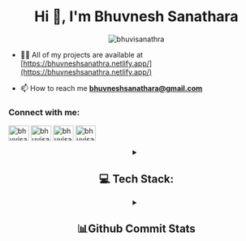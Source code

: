 <h1 align="center">Hi 👋, I'm Bhuvnesh Sanathara</h1>

<p align="center"> <img src="https://komarev.com/ghpvc/?username=bhuvisanathra&label=Profile%20views&color=e24a08&style=plastic" alt="bhuvisanathra" /> </p>

- 👨‍💻 All of my projects are available at [https://bhuvneshsanathra.netlify.app/](https://bhuvneshsanathra.netlify.app/)
  
- 📫 How to reach me **bhuvneshsanathara@gmail.com**

<h3 align="left">Connect with me:</h3>
<p align="left">
<a href="https://medium.com/@bhuvneshsanathara" target="blank"><img align="center" src="https://raw.githubusercontent.com/rahuldkjain/github-profile-readme-generator/master/src/images/icons/Social/medium.svg" alt="bhuvisanathra" height="30" width="40" /></a>
<a href="https://twitter.com/bhuvisanathra" target="blank"><img align="center" src="https://raw.githubusercontent.com/rahuldkjain/github-profile-readme-generator/master/src/images/icons/Social/twitter.svg" alt="bhuvisanathra" height="30" width="40" /></a>
<a href="https://linkedin.com/in/bhuvisanathara" target="blank"><img align="center" src="https://raw.githubusercontent.com/rahuldkjain/github-profile-readme-generator/master/src/images/icons/Social/linked-in-alt.svg" alt="bhuvisanathara" height="30" width="40" /></a>
<a href="https://www.instagram.com/bhuvnesh_sanathra/" target="blank"><img align="center" src="https://raw.githubusercontent.com/rahuldkjain/github-profile-readme-generator/master/src/images/icons/Social/instagram.svg" alt="bhuvisanathra" height="30" width="40" /></a>
</p>

<div align = "center">
<details>
 <summary>
     
## 💻 Tech Stack:
</summary>
<table>
  <tr>
    <th colspan="6" >Languages/Database</th>
  </tr>
  <tr>
    <td align="center" width="90">
      <img src="https://skillicons.dev/icons?i=c" width="45" height="45" alt="C" title="C" />
      <br>C
    </td>
    <td align="center" width="90">
      <img src="https://techstack-generator.vercel.app/cpp-icon.svg" width="45" height="45" alt="C++" title="C++" />
      <br>C++
    </td>
    <td align="center" width="90">
      <img src="https://techstack-generator.vercel.app/java-icon.svg" width="45" height="45" alt="Java" title="Java" />
      <br>Java
    </td>
    <td align="center" width="90">
      <img src="https://skillicons.dev/icons?i=postgres" width="45" height="45" alt="PostgreSQL" title="PostgreSQL" />
      <br>PostgreSQL
    </td>
    <td align="center" width="90">
      <img src="https://techstack-generator.vercel.app/mysql-icon.svg" width="45" height="45" alt="MySQL" title="MySQL" />
      <br>MySQL
    </td>
    <td align="center" width="90">
      <img src="https://skillicons.dev/icons?i=firebase" width="45" height="45" alt="Firebase" title="Firebase" />
      <br>Firebase
    </td>
  </tr>
  <tr>
    <th colspan="6">Web Technologies</th>
  </tr>
  <tr>
    <td align="center" width="90">
      <img src="https://skillicons.dev/icons?i=html" width="45" height="45" alt="HTML5" title="HTML5" />
      <br>HTML
    </td>
    <td align="center" width="90">
      <img src="https://skillicons.dev/icons?i=css" width="45" height="45" alt="CSS" title="CSS" />
      <br>CSS
    </td>
    <td align="center" width="90">
      <img src="https://techstack-generator.vercel.app/js-icon.svg" width="45" height="45" alt="JavaScript" title="JavaScript" />
      <br>JavaScript
    </td>
    <td colspan="3"></td>
  </tr>
  <tr>
    <th colspan="6">Frameworks & Libraries</th>
  </tr>
  <tr>
    <td align="center" width="90">
      <img src="https://skillicons.dev/icons?i=tailwind" width="45" height="45" alt="Tailwind CSS" title="Tailwind" />
      <br>Tailwind CSS
    </td>
    <td align="center" width="90">
      <img src="https://skillicons.dev/icons?i=sass" width="45" height="45" alt="SCSS" title="SCSS" />
      <br>SCSS
    </td>
    <td align="center" width="90">
      <img src="https://techstack-generator.vercel.app/react-icon.svg" width="45" height="45" alt="React" title="React" />
      <br>React
    </td>
    <td align="center" width="90">
      <img src="https://skillicons.dev/icons?i=hibernate" width="45" height="45" alt="Hibernate" title="Hibernate" />
      <br>Hibernate
    </td>
    <td align="center" width="90">
      <img src="https://bhuvneshsanathra.netlify.app/assets/spring-DvnF6uIS.png" width="45" height="45" alt="Spring" title="Spring" />
      <br>Spring
    </td>
    <td align="center" width="90">
      <img src="https://bhuvneshsanathra.netlify.app/assets/springboot-BDQ0EfnJ.png" width="45" height="45" alt="Spring Boot" title="Spring Boot" />
      <br>Spring Boot
    </td>
  </tr>
  <tr>
    <th colspan="6">Software & Tools</th>
  </tr>
  <tr>
    <td align="center" width="90">
      <img src="https://skillicons.dev/icons?i=docker" width="45" height="45" alt="Docker" title="Docker" />
      <br>Docker
    </td>
    <td align="center" width="90">
      <img src="https://skillicons.dev/icons?i=git" width="45" height="45" alt="Git" title="Git" />
      <br>Git
    </td>
    <td align="center" width="90">
      <img src="https://skillicons.dev/icons?i=github" width="45" height="45" alt="GitHub" title="GitHub" />
      <br>GitHub
    </td>
    <td align="center" width="90">
      <img src="https://skillicons.dev/icons?i=figma" width="45" height="45" alt="Figma" title="Figma" />
      <br>Figma
    </td>
    <td align="center" width="90">
      <img src="https://skillicons.dev/icons?i=anaconda" width="45" height="45" alt="Anaconda Navigator" title="Anaconda Navigator" />
      <br>Anaconda
    </td>
    <td align="center" width="90">
      <img src="https://skillicons.dev/icons?i=idea" width="45" height="45" alt="IntelliJ" title="IntelliJ" />
      <br>IntelliJ
    </td>
  </tr>
  <tr>
    <td align="center" width="90">
      <img src="https://skillicons.dev/icons?i=postman" width="45" height="45" alt="Postman" title="Postman" />
      <br>Postman
    </td>
    <td align="center" width="90">
      <img src="https://bhuvneshsanathra.netlify.app/assets/netlify-CJy8Kxee.png" width="45" height="45" alt="Netlify" title="Netlify" />
      <br>Netlify
    </td>
    <td align="center" width="90">
      <img src="https://bhuvneshsanathra.netlify.app/assets/vercel-BQHzqq4I.png" width="45" height="45" alt="Vercel" title="Vercel" />
      <br>Vercel
    </td>
    <td align="center" width="90">
      <img src="https://bhuvneshsanathra.netlify.app/assets/Canva-CEF_jHBj.png" width="45" height="45" alt="Canva" title="Canva" />
      <br>Canva
    </td>
    <td align="center" width="90">
      <img src="https://skillicons.dev/icons?i=ps" width="45" height="45" alt="Photoshop" title="Photoshop" />
      <br>Photoshop
    </td>
    <td align="center" width="90">
      <img src="https://skillicons.dev/icons?i=pr" width="45" height="45" alt="Premiere Pro" title="Premiere Pro" />
      <br>Premiere 
    </td>
  </tr>
  <tr>
    <td align="center" width="90">
      <img src="https://skillicons.dev/icons?i=ae" width="45" height="45" alt="After Effect" title="After Effect" />
      <br>After Effect
    </td>
    <td colspan="5"></td>
  </tr>
</table><div align = "center">
</details>
<details>
 <summary>
     
## 📊Github Commit Stats 
</summary>
<!--     <a  href="http://www.github.com/NisargPipaliya" align ='center'><img align = "center" src="https://github-readme-streak-stats.herokuapp.com/?user=NisargPipaliya&stroke=ffffff&background=1c1917&ring=0891b2&fire=0891b2&currStreakNum=ffffff&currStreakLabel=0891b2&sideNums=ffffff&sideLabels=ffffff&dates=ffffff&hide_border=true" /></a> -->
<!-- <br><br><br> -->
<img src="http://github-profile-summary-cards.vercel.app/api/cards/profile-details?username=bhuvisanathra&theme=dark"><br>
<img src="http://github-profile-summary-cards.vercel.app/api/cards/most-commit-language?username=bhuvisanathra&theme=dark"> &nbsp; &nbsp;
<img src="http://github-profile-summary-cards.vercel.app/api/cards/stats?username=bhuvisanathra&theme=dark">


